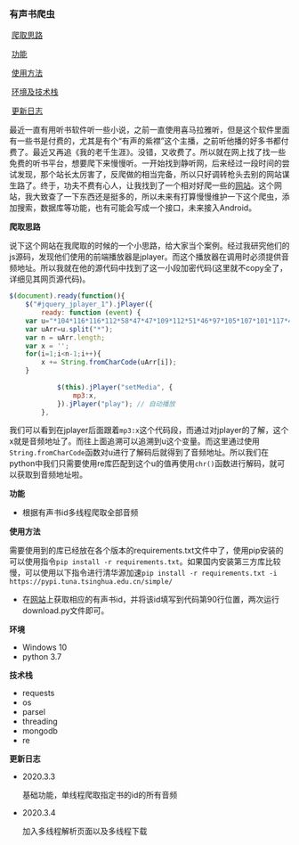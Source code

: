 ### 有声书爬虫

​	[爬取思路](#a)

​	[功能](#b)

​	[使用方法](#c)

​	[环境及技术栈](#d)

​	[更新日志](#e)

​	最近一直有用听书软件听一些小说，之前一直使用喜马拉雅听，但是这个软件里面有一些书是付费的，尤其是有个“有声的紫襟”这个主播，之前听他播的好多书都付费了。最近又再追《我的老千生涯》。没错，又收费了。所以就在网上找了找一些免费的听书平台，想要爬下来慢慢听。一开始找到静听网，后来经过一段时间的尝试发现，那个站长太厉害了，反爬做的相当完备，所以只好调转枪头去别的网站谋生路了。终于，功夫不费有心人，让我找到了一个相对好爬一些的[网站](https://www.ishuyin.com)。这个网站，我大致查了一下东西还是挺多的，所以未来有打算慢慢维护一下这个爬虫，添加搜索，数据库等功能，也有可能会写成一个接口，未来接入Android。

 <a id="a">**爬取思路**</a>

​	说下这个网站在我爬取的时候的一个小思路，给大家当个案例。经过我研究他们的js源码，发现他们使用的前端播放器是jplayer。而这个播放器在调用时必须提供音频地址。所以我就在他的源代码中找到了这一小段加密代码(这里就不copy全了，详细见其网页源代码)。

```js
$(document).ready(function(){ 
    $("#jquery_jplayer_1").jPlayer({ 
        ready: function (event) { 
    var u="*104*116*116*112*58*47*47*109*112*51*46*97*105*107*101*117*46*99*111*109*47*50*51*55*51*54*47*50*46*109*112*51*";
	var uArr=u.split("*");
	var n = uArr.length;
	var x = '';
	for(i=1;i<n-1;i++){
   		x += String.fromCharCode(uArr[i]);
	}
		
            $(this).jPlayer("setMedia", { 
                mp3:x, 
            }).jPlayer("play"); // 自动播放
        }, 
```

​	我们可以看到在jplayer后面跟着`mp3:x`这个代码段，而通过对jplayer的了解，这个x就是音频地址了。而往上面追溯可以追溯到u这个变量。而这里通过使用`String.fromCharCode`函数对u进行了解码后就得到了音频地址。所以我们在python中我们只需要使用re库匹配到这个u的值再使用`chr()`函数进行解码，就可以获取到音频地址啦。

<a id="b">**功能**</a>

- 根据有声书id多线程爬取全部音频

<a id="c">**使用方法**</a>

​	需要使用到的库已经放在各个版本的requirements.txt文件中了，使用pip安装的可以使用指令`pip install -r requirements.txt`。如果国内安装第三方库比较慢，可以使用以下指令进行清华源加速`pip install -r requirements.txt -i https://pypi.tuna.tsinghua.edu.cn/simple/`

*  在[网站](https://www.ishuyin.com)上获取相应的有声书id，并将该id填写到代码第90行位置，两次运行download.py文件即可。

<a id='d'>**环境**</a>

* Windows 10
* python 3.7

<a id='d'>**技术栈**</a>

- requests
- os
- parsel
- threading
- mongodb
- re

<a id='e'>**更新日志**</a>

* 2020.3.3

  基础功能，单线程爬取指定书的id的所有音频
  
* 2020.3.4

  加入多线程解析页面以及多线程下载
